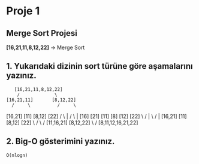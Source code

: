 # Proje 1  

## Merge Sort Projesi

**[16,21,11,8,12,22]** -> Merge Sort

## 1. Yukarıdaki dizinin sort türüne göre aşamalarını yazınız.

       [16,21,11,8,12,22]
        /             \
    [16,21,11]       [8,12,22]
      /     \          /     \  
  [16,21]   [11]    [8,12]  [22]
   /   \      |      /  \     |
 [16] [21]   [11]  [8] [12]  [22] 
    \  /      |      \  /     |
  [16,21]    [11]    [8,12]  [22]
      \      /         \     /
     [11,16,21]       [8,12,22]
              \        /
         [8,11,12,16,21,22]

## 2. Big-O gösterimini yazınız.

    O(nlogn)